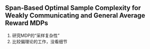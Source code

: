 ## Span-Based Optimal Sample Complexity for Weakly Communicating and General Average Reward MDPs
1. 研究MDP的“采样复杂性”
2. 比较偏理论的工作，没看细节